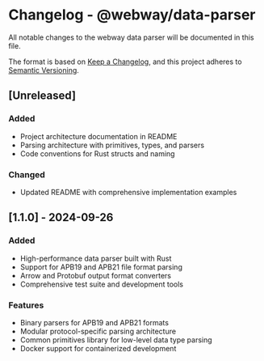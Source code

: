 # Changelog - @webway/data-parser

All notable changes to the webway data parser will be documented in this file.

The format is based on [Keep a Changelog](https://keepachangelog.com/en/1.0.0/),
and this project adheres to [Semantic Versioning](https://semver.org/spec/v2.0.0.html).

## [Unreleased]

### Added
- Project architecture documentation in README
- Parsing architecture with primitives, types, and parsers
- Code conventions for Rust structs and naming

### Changed
- Updated README with comprehensive implementation examples

## [1.1.0] - 2024-09-26

### Added
- High-performance data parser built with Rust
- Support for APB19 and APB21 file format parsing
- Arrow and Protobuf output format converters
- Comprehensive test suite and development tools

### Features
- Binary parsers for APB19 and APB21 formats
- Modular protocol-specific parsing architecture
- Common primitives library for low-level data type parsing
- Docker support for containerized development
